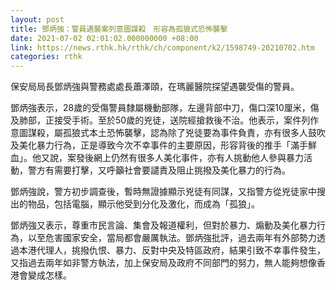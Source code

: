 ```yaml
---
layout: post
title: 鄧炳強：警員遇襲案列意圖謀殺　形容為孤狼式恐怖襲擊
date: 2021-07-02 02:01:02.000000000 +08:00
link: https://news.rthk.hk/rthk/ch/component/k2/1598749-20210702.htm
categories: rthk
---
```


保安局局長鄧炳強與警務處處長蕭澤頤，在瑪麗醫院探望遇襲受傷的警員。

鄧炳強表示，28歲的受傷警員隸屬機動部隊，左邊背部中刀，傷口深10厘米，傷及肺部，正接受手術。至於50歲的兇徒，送院經搶救後不治。他表示，案件列作意圖謀殺，屬孤狼式本土恐怖襲擊，認為除了兇徒要為事件負責，亦有很多人鼓吹及美化暴力行為，正是導致今次不幸事件的主要原因，形容背後的推手「滿手鮮血」。他又說，案發後網上仍然有很多人美化事件，亦有人挑動他人參與暴力活動，警方有需要打擊，又呼籲社會要譴責及阻止挑撥及美化暴力的行為。

鄧炳強說，警方初步調查後，暫時無證據顯示兇徒有同謀，又指警方從兇徒家中搜出的物品，包括電腦，顯示他受到分化及激化，而成為「孤狼」。

鄧炳強又表示，尊重市民言論、集會及報道權利，但對於暴力、煽動及美化暴力行為，以至危害國家安全，當局都會嚴厲執法。鄧炳強批評，過去兩年有外部勢力透過本港代理人，挑撥仇恨、暴力、反對中央及特區政府，結果引致不幸事件發生，又指過去兩年如非警方執法，加上保安局及政府不同部門的努力，無人能夠想像香港會變成怎樣。

